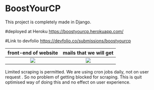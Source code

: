 # BoostYourCP

This project is completely made in Django. 

#deployed at Heroku
https://boostyourcp.herokuapp.com/

#Link to devfolio 
https://devfolio.co/submissions/boostyourcp




front-end of website             |  mails that we will get
:-------------------------:|:-------------------------:
![](https://i.imgur.com/sPsjDM3.png) |  ![](https://i.imgur.com/owOh3Am.jpg)



Limited scraping is permitted. 
We are using cron jobs daily, not on user request . So no problem of getting blocked for scraping.
This is quit optimised  way of doing this and no effect on user experience.






	
    
